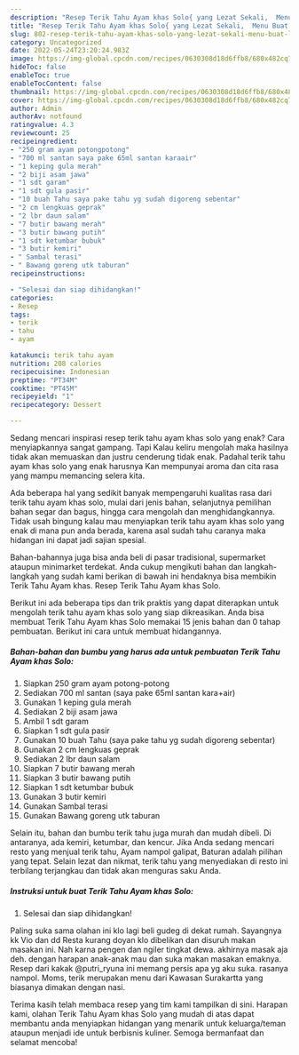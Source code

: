 ```yaml
---
description: "Resep Terik Tahu Ayam khas Solo{ yang Lezat Sekali,  Menu Buat lebaran"
title: "Resep Terik Tahu Ayam khas Solo{ yang Lezat Sekali,  Menu Buat lebaran"
slug: 802-resep-terik-tahu-ayam-khas-solo-yang-lezat-sekali-menu-buat-lebaran
category: Uncategorized
date: 2022-05-24T23:20:24.983Z
image: https://img-global.cpcdn.com/recipes/0630308d18d6ffb8/680x482cq70/terik-tahu-ayam-khas-solo-foto-resep-utama.jpg
hideToc: false
enableToc: true
enableTocContent: false
thumbnail: https://img-global.cpcdn.com/recipes/0630308d18d6ffb8/680x482cq70/terik-tahu-ayam-khas-solo-foto-resep-utama.jpg
cover: https://img-global.cpcdn.com/recipes/0630308d18d6ffb8/680x482cq70/terik-tahu-ayam-khas-solo-foto-resep-utama.jpg
author: Admin
authorAv: notfound
ratingvalue: 4.3
reviewcount: 25
recipeingredient:
- "250 gram ayam potongpotong"
- "700 ml santan saya pake 65ml santan karaair"
- "1 keping gula merah"
- "2 biji asam jawa"
- "1 sdt garam"
- "1 sdt gula pasir"
- "10 buah Tahu saya pake tahu yg sudah digoreng sebentar"
- "2 cm lengkuas geprak"
- "2 lbr daun salam"
- "7 butir bawang merah"
- "3 butir bawang putih"
- "1 sdt ketumbar bubuk"
- "3 butir kemiri"
- " Sambal terasi"
- " Bawang goreng utk taburan"
recipeinstructions:

- "Selesai dan siap dihidangkan!"
categories:
- Resep
tags:
- terik
- tahu
- ayam

katakunci: terik tahu ayam 
nutrition: 208 calories
recipecuisine: Indonesian
preptime: "PT34M"
cooktime: "PT45M"
recipeyield: "1"
recipecategory: Dessert

---
```



Sedang mencari inspirasi resep terik tahu ayam khas solo yang enak? Cara menyiapkannya sangat gampang. Tapi Kalau keliru mengolah maka hasilnya tidak akan memuaskan dan justru cenderung tidak enak. Padahal terik tahu ayam khas solo yang enak harusnya Kan mempunyai aroma dan cita rasa yang mampu memancing selera kita.


Ada beberapa hal yang sedikit banyak mempengaruhi kualitas rasa dari terik tahu ayam khas solo, mulai dari jenis bahan, selanjutnya pemilihan bahan segar dan bagus, hingga cara mengolah dan menghidangkannya. Tidak usah bingung kalau mau menyiapkan terik tahu ayam khas solo yang enak di mana pun anda berada, karena asal sudah tahu caranya maka hidangan ini dapat jadi sajian spesial.

Bahan-bahannya juga bisa anda beli di pasar tradisional, supermarket ataupun minimarket terdekat. Anda cukup mengikuti bahan dan langkah-langkah yang sudah kami berikan di bawah ini hendaknya bisa membikin Terik Tahu Ayam khas. Resep Terik Tahu Ayam khas Solo.


Berikut ini ada beberapa tips dan trik praktis yang dapat diterapkan untuk mengolah terik tahu ayam khas solo yang siap dikreasikan. Anda bisa membuat Terik Tahu Ayam khas Solo memakai 15 jenis bahan dan 0 tahap pembuatan. Berikut ini cara untuk membuat hidangannya.

<!--inarticleads1-->

##### Bahan-bahan dan bumbu yang harus ada untuk pembuatan Terik Tahu Ayam khas Solo:

1. Siapkan 250 gram ayam potong-potong
1. Sediakan 700 ml santan (saya pake 65ml santan kara+air)
1. Gunakan 1 keping gula merah
1. Sediakan 2 biji asam jawa
1. Ambil 1 sdt garam
1. Siapkan 1 sdt gula pasir
1. Gunakan 10 buah Tahu (saya pake tahu yg sudah digoreng sebentar)
1. Gunakan 2 cm lengkuas geprak
1. Sediakan 2 lbr daun salam
1. Siapkan 7 butir bawang merah
1. Siapkan 3 butir bawang putih
1. Siapkan 1 sdt ketumbar bubuk
1. Gunakan 3 butir kemiri
1. Gunakan  Sambal terasi
1. Gunakan  Bawang goreng utk taburan


Selain itu, bahan dan bumbu terik tahu juga murah dan mudah dibeli. Di antaranya, ada kemiri, ketumbar, dan kencur. Jika Anda sedang mencari resto yang menjual terik tahu, Ayam nampol galipat, Baturan adalah pilihan yang tepat. Selain lezat dan nikmat, terik tahu yang menyediakan di resto ini terbilang terjangkau dan tidak akan menguras saku Anda. 

<!--inarticleads2-->

##### Instruksi untuk buat Terik Tahu Ayam khas Solo:


1. Selesai dan siap dihidangkan!

Paling suka sama olahan ini klo lagi beli gudeg di dekat rumah. Sayangnya kk Vio dan dd Resta kurang doyan klo dibelikan dan disuruh makan masakan ini. Nah karna pengen dan ngiler tingkat dewa. akhirnya masak aja deh. dengan harapan anak-anak mau dan suka makan masakan emaknya. Resep dari kakak @putri_ryuna ini memang persis apa yg aku suka. rasanya nampol. Moms, terik merupakan menu dari Kawasan Surakartta yang biasanya dimakan dengan nasi. 

Terima kasih telah membaca resep yang tim kami tampilkan di sini. Harapan kami, olahan Terik Tahu Ayam khas Solo yang mudah di atas dapat membantu anda menyiapkan hidangan yang menarik untuk keluarga/teman ataupun menjadi ide untuk berbisnis kuliner. Semoga bermanfaat dan selamat mencoba!
